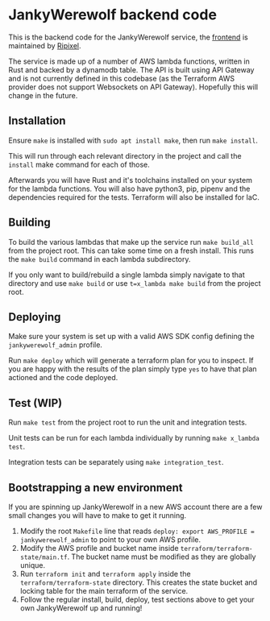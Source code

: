 # JankyWerewolf backend code
This is the backend code for the JankyWerewolf service, the [frontend](https://www.jankywerewolf.co.uk/) is maintained by [Ripixel](https://github.com/ripixel/janky-werewolf-client).

The service is made up of a number of AWS lambda functions, written in Rust and backed by a dynamodb table. The API is built using API Gateway and is not currently defined in this codebase (as the Terraform AWS provider does not support Websockets on API Gateway). Hopefully this will change in the future.

## Installation
Ensure `make` is installed with `sudo apt install make`, then run `make install`.

This will run through each relevant directory in the project and call the `install` make command for each of those. 

Afterwards you will have Rust and it's toolchains installed on your system for the lambda functions. You will also have python3, pip, pipenv and the dependencies required for the tests. Terraform will also be installed for IaC.

## Building
To build the various lambdas that make up the service run `make build_all` from the project root. This can take some time on a fresh install. This runs the `make build` command in each lambda subdirectory.

If you only want to build/rebuild a single lambda simply navigate to that directory and use `make build` or use `t=x_lambda make build` from the project root.

## Deploying
Make sure your system is set up with a valid AWS SDK config defining the `jankywerewolf_admin` profile.

Run `make deploy` which will generate a terraform plan for you to inspect. If you are happy with the results of the plan simply type `yes` to have that plan actioned and the code deployed.

## Test (WIP)
Run `make test` from the project root to run the unit and integration tests.

Unit tests can be run for each lambda individually by running `make x_lambda test`.

Integration tests can be separately using `make integration_test`.

## Bootstrapping a new environment
If you are spinning up JankyWerewolf in a new AWS account there are a few small changes you will have to make to get it running.
1. Modify the root `Makefile` line that reads `deploy: export AWS_PROFILE = jankywerewolf_admin` to point to your own AWS profile.
2. Modify the AWS profile and bucket name inside `terraform/terraform-state/main.tf`. The bucket name must be modified as they are globally unique.
3. Run `terraform init` and `terraform apply` inside the `terraform/terraform-state` directory. This creates the state bucket and locking table for the main terraform of the service.
4. Follow the regular install, build, deploy, test sections above to get your own JankyWerewolf up and running! 
